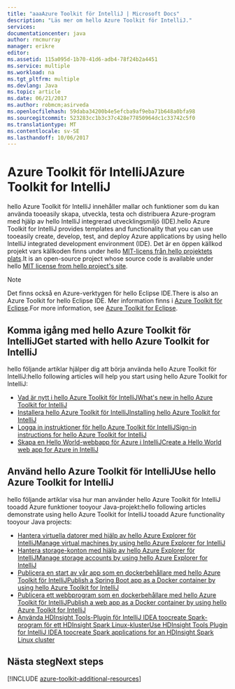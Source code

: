 ```yaml
---
title: "aaaAzure Toolkit för IntelliJ | Microsoft Docs"
description: "Läs mer om hello Azure Toolkit för IntelliJ."
services: 
documentationcenter: java
author: rmcmurray
manager: erikre
editor: 
ms.assetid: 115a095d-1b70-41d6-adb4-78f24b2a4451
ms.service: multiple
ms.workload: na
ms.tgt_pltfrm: multiple
ms.devlang: Java
ms.topic: article
ms.date: 06/21/2017
ms.author: robmcm;asirveda
ms.openlocfilehash: 59daba34200b4e5efcba9af9eba71b648a0bfa98
ms.sourcegitcommit: 523283cc1b3c37c428e77850964dc1c33742c5f0
ms.translationtype: MT
ms.contentlocale: sv-SE
ms.lasthandoff: 10/06/2017
---
```

# <a name="azure-toolkit-for-intellij"></a><span data-ttu-id="d73e7-103">Azure Toolkit för IntelliJ</span><span class="sxs-lookup"><span data-stu-id="d73e7-103">Azure Toolkit for IntelliJ</span></span>
<span data-ttu-id="d73e7-104">hello Azure Toolkit för IntelliJ innehåller mallar och funktioner som du kan använda tooeasily skapa, utveckla, testa och distribuera Azure-program med hjälp av hello IntelliJ integrerad utvecklingsmiljö (IDE).</span><span class="sxs-lookup"><span data-stu-id="d73e7-104">hello Azure Toolkit for IntelliJ provides templates and functionality that you can use tooeasily create, develop, test, and deploy Azure applications by using hello IntelliJ integrated development environment (IDE).</span></span> <span data-ttu-id="d73e7-105">Det är en öppen källkod projekt vars källkoden finns under hello [MIT-licens från hello projektets plats](https://github.com/microsoft/azure-tools-for-java).</span><span class="sxs-lookup"><span data-stu-id="d73e7-105">It is an open-source project whose source code is available under hello [MIT license from hello project's site](https://github.com/microsoft/azure-tools-for-java).</span></span>

> [!NOTE]
> <span data-ttu-id="d73e7-106">Det finns också en Azure-verktygen för hello Eclipse IDE.</span><span class="sxs-lookup"><span data-stu-id="d73e7-106">There is also an Azure Toolkit for hello Eclipse IDE.</span></span> <span data-ttu-id="d73e7-107">Mer information finns i [Azure Toolkit för Eclipse](azure-toolkit-for-eclipse.md).</span><span class="sxs-lookup"><span data-stu-id="d73e7-107">For more information, see [Azure Toolkit for Eclipse](azure-toolkit-for-eclipse.md).</span></span>
> 
> 

## <a name="get-started-with-hello-azure-toolkit-for-intellij"></a><span data-ttu-id="d73e7-108">Komma igång med hello Azure Toolkit för IntelliJ</span><span class="sxs-lookup"><span data-stu-id="d73e7-108">Get started with hello Azure Toolkit for IntelliJ</span></span>
<span data-ttu-id="d73e7-109">hello följande artiklar hjälper dig att börja använda hello Azure Toolkit för IntelliJ:</span><span class="sxs-lookup"><span data-stu-id="d73e7-109">hello following articles will help you start using hello Azure Toolkit for IntelliJ:</span></span>

* [<span data-ttu-id="d73e7-110">Vad är nytt i hello Azure Toolkit för IntelliJ</span><span class="sxs-lookup"><span data-stu-id="d73e7-110">What's new in hello Azure Toolkit for IntelliJ</span></span>](azure-toolkit-for-intellij-whats-new.md)
* [<span data-ttu-id="d73e7-111">Installera hello Azure Toolkit för IntelliJ</span><span class="sxs-lookup"><span data-stu-id="d73e7-111">Installing hello Azure Toolkit for IntelliJ</span></span>](azure-toolkit-for-intellij-installation.md)
* [<span data-ttu-id="d73e7-112">Logga in instruktioner för hello Azure Toolkit för IntelliJ</span><span class="sxs-lookup"><span data-stu-id="d73e7-112">Sign-in instructions for hello Azure Toolkit for IntelliJ</span></span>](azure-toolkit-for-intellij-sign-in-instructions.md)
* [<span data-ttu-id="d73e7-113">Skapa en Hello World-webbapp för Azure i IntelliJ</span><span class="sxs-lookup"><span data-stu-id="d73e7-113">Create a Hello World web app for Azure in IntelliJ</span></span>](app-service-web/app-service-web-intellij-create-hello-world-web-app.md)

## <a name="use-hello-azure-toolkit-for-intellij"></a><span data-ttu-id="d73e7-114">Använd hello Azure Toolkit för IntelliJ</span><span class="sxs-lookup"><span data-stu-id="d73e7-114">Use hello Azure Toolkit for IntelliJ</span></span>
<span data-ttu-id="d73e7-115">hello följande artiklar visa hur man använder hello Azure Toolkit för IntelliJ tooadd Azure funktioner tooyour Java-projekt:</span><span class="sxs-lookup"><span data-stu-id="d73e7-115">hello following articles demonstrate using hello Azure Toolkit for IntelliJ tooadd Azure functionality tooyour Java projects:</span></span>

* [<span data-ttu-id="d73e7-116">Hantera virtuella datorer med hjälp av hello Azure Explorer för IntelliJ</span><span class="sxs-lookup"><span data-stu-id="d73e7-116">Manage virtual machines by using hello Azure Explorer for IntelliJ</span></span>](azure-toolkit-for-intellij-managing-storage-accounts-using-azure-explorer.md)
* [<span data-ttu-id="d73e7-117">Hantera storage-konton med hjälp av hello Azure Explorer för IntelliJ</span><span class="sxs-lookup"><span data-stu-id="d73e7-117">Manage storage accounts by using hello Azure Explorer for IntelliJ</span></span>](azure-toolkit-for-intellij-managing-virtual-machines-using-azure-explorer.md)
* [<span data-ttu-id="d73e7-118">Publicera en start av vår app som en dockerbehållare med hello Azure Toolkit för IntelliJ</span><span class="sxs-lookup"><span data-stu-id="d73e7-118">Publish a Spring Boot app as a Docker container by using hello Azure Toolkit for IntelliJ</span></span>](azure-toolkit-for-intellij-publish-spring-boot-docker-app.md)
* [<span data-ttu-id="d73e7-119">Publicera ett webbprogram som en dockerbehållare med hello Azure Toolkit för IntelliJ</span><span class="sxs-lookup"><span data-stu-id="d73e7-119">Publish a web app as a Docker container by using hello Azure Toolkit for IntelliJ</span></span>](azure-toolkit-for-intellij-publish-as-docker-container.md)
* [<span data-ttu-id="d73e7-120">Använda HDInsight Tools-Plugin för IntelliJ IDEA toocreate Spark-program för ett HDInsight Spark Linux-kluster</span><span class="sxs-lookup"><span data-stu-id="d73e7-120">Use HDInsight Tools Plugin for IntelliJ IDEA toocreate Spark applications for an HDInsight Spark Linux cluster</span></span>](hdinsight/hdinsight-apache-spark-intellij-tool-plugin.md)

## <a name="next-steps"></a><span data-ttu-id="d73e7-121">Nästa steg</span><span class="sxs-lookup"><span data-stu-id="d73e7-121">Next steps</span></span>

[!INCLUDE [azure-toolkit-additional-resources](../includes/azure-toolkit-additional-resources.md)]

<!-- URL List -->

[Azure Java Developer Center]: https://azure.microsoft.com/develop/java/
[Java Tools for Visual Studio Team Services]: https://java.visualstudio.com/

<!-- Temporarily Deprecated URLs -->

<!-- [Debug a Java Web App on Azure in IntelliJ]: ./app-service-web/app-service-web-debug-java-web-app-in-intellij.md -->
